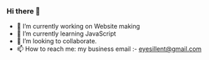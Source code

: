 ### Hi there 👋

<!--
**SilentEye280/SilentEye280** is a ✨ _special_ ✨ repository because its `README.md` (this file) appears on your GitHub profile. -->



- 🔭 I’m currently working on Website making 
- 🌱 I’m currently learning JavaScript
- 👯 I’m looking to collaborate. 
- 📫 How to reach me: my business email :- eyesillent@gmail.com 
